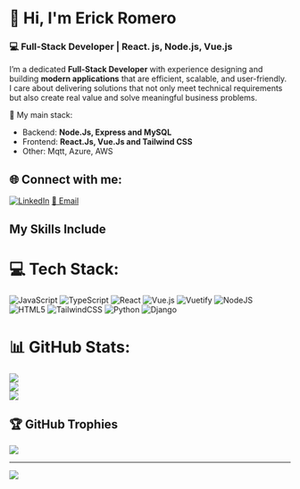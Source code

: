 # 👋 Hi, I'm Erick Romero

### 💻 Full-Stack Developer | React. js, Node.js, Vue.js 

I’m a dedicated **Full-Stack Developer** with experience designing and building **modern applications** that are efficient, scalable, and user-friendly.  
I care about delivering solutions that not only meet technical requirements but also create real value and solve meaningful business problems.  

🔷 My main stack:  
- Backend: **Node.Js, Express and MySQL**
- Frontend: **React.Js, Vue.Js and Tailwind CSS**
- Other: Mqtt, Azure, AWS


## 🌐 Connect with me:
[![LinkedIn](https://img.shields.io/badge/LinkedIn-%230077B5.svg?logo=linkedin&logoColor=white)](https://linkedin.com/in/bryant-ponce/) 
[📧 Email](mailto:bryant_ponce@outlook.com)

## My Skills Include

# 💻 Tech Stack:
![JavaScript](https://img.shields.io/badge/javascript-%23323330.svg?style=for-the-badge&logo=javascript&logoColor=%23F7DF1E)
![TypeScript](https://img.shields.io/badge/typescript-%23007ACC.svg?style=for-the-badge&logo=typescript&logoColor=white)
![React](https://img.shields.io/badge/react-%2320232a.svg?style=for-the-badge&logo=react&logoColor=%2361DAFB)
![Vue.js](https://img.shields.io/badge/vuejs-%2335495e.svg?style=for-the-badge&logo=vuedotjs&logoColor=%234FC08D)
![Vuetify](https://img.shields.io/badge/Vuetify-1867C0?style=for-the-badge&logo=vuetify&logoColor=AEDDFF)
![NodeJS](https://img.shields.io/badge/node.js-6DA55F?style=for-the-badge&logo=node.js&logoColor=white)
![HTML5](https://img.shields.io/badge/html5-%23E34F26.svg?style=for-the-badge&logo=html5&logoColor=white)
![TailwindCSS](https://img.shields.io/badge/tailwindcss-%2338B2AC.svg?style=for-the-badge&logo=tailwind-css&logoColor=white)
![Python](https://img.shields.io/badge/python-3670A0?style=for-the-badge&logo=python&logoColor=ffdd54)
![Django](https://img.shields.io/badge/django-%23092E20.svg?style=for-the-badge&logo=django&logoColor=white)

# 📊 GitHub Stats:
![](https://github-readme-stats.vercel.app/api?username=bryantGit&theme=radical&hide_border=false&include_all_commits=true&count_private=true)<br/>
![](https://github-readme-streak-stats.herokuapp.com/?user=bryantGit&theme=radical&hide_border=false)<br/>
![](https://github-readme-stats.vercel.app/api/top-langs/?username=bryantGit&theme=radical&hide_border=false&layout=compact)

## 🏆 GitHub Trophies
![](https://github-profile-trophy.vercel.app/?username=bryantGit&theme=radical&no-frame=true&no-bg=true&margin-w=4)

---
[![](https://visitcount.itsvg.in/api?id=bryantGit&icon=5&color=6)](https://visitcount.itsvg.in)

